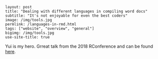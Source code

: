 ```
layout: post
title: "Dealing with different languages in compiling word docs"
subtitle: "It's not enjoyable for even the best coders"
image: /img/tools.jpg
permlink: /languages-in-rmd.html
tags: ["website", "overview", "general"]
bigimg: /img/tools.jpg
use-site-title: true
```

Yui is my hero. Grreat talk from the 2018 RConference and can be found [here](https://vimeo.com/94181521).

